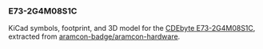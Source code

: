 ### E73-2G4M08S1C

KiCad symbols, footprint, and 3D model for the [CDEbyte E73-2G4M08S1C](http://www.ebyte.com/en/product-view-news.aspx?id=445), extracted from [aramcon-badge/aramcon-hardware](https://github.com/aramcon-badge/aramcon-hardware).
